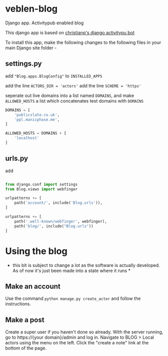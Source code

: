 # veblen-blog
Django app. Activitypub enabled blog

This django app is based on [christianp's django activitypu bot](https://github.com/christianp/django-activitypub-bot) 


To install this app, make the following changes to the following files in your main Django site folder -

## settings.py

add `"Blog.apps.BlogConfig"` to `INSTALLED_APPS`

add the line `ACTORS_DIR = 'actors'`
add the line `SCHEME = 'https'`

seperate out live domains into a list named `DOMAINS`, and make `ALLOWED_HOSTS` a list which concatenates test domains with `DOMAINS`

```python
DOMAINS = [
    'publicslate.co.uk',
    'ppl.manicphase.me',
]

ALLOWED_HOSTS = DOMAINS + [
    'localhost'
]
```

## urls.py

add 
```python

from django.conf import settings
from Blog.views import webfinger

urlpatterns += [
    path('account/', include('Blog.urls')),
]

urlpatterns += [
    path('.well-known/webfinger', webfinger),
    path('blog/', include("Blog.urls"))
]

```

# Using the blog
* this bit is subject to change a lot as the software is actually developed. As of now it's just been made into a state where it runs *

## Make an account
Use the command `python manage.py create_actor` and follow the instructions.

## Make a post
Create a super user if you haven't done so already.
With the server running, go to https://{your domain}/admin and log in.
Navigate to BLOG > Local actors using the menu on the left.
Click the "create a note" link at the bottom of the page.